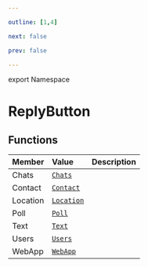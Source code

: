 ```yaml
---

outline: [1,4]

next: false

prev: false

---
```


export Namespace
# ReplyButton

## Functions

| Member | Value | Description |
| :--- | :--- | :--- |
| Chats | [`Chats`](functions\Chats.md) | |
| Contact | [`Contact`](functions\Contact.md) | |
| Location | [`Location`](functions\Location.md) | |
| Poll | [`Poll`](functions\Poll.md) | |
| Text | [`Text`](functions\Text.md) | |
| Users | [`Users`](functions\Users.md) | |
| WebApp | [`WebApp`](functions\WebApp.md) | |
